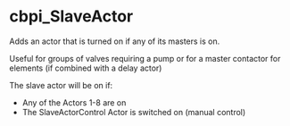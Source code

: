 # cbpi_SlaveActor
Adds an actor that is turned on if any of its masters is on.

Useful for groups of valves requiring a pump or for a master contactor for elements (if combined with a delay actor)

The slave actor will be on if:
- Any of the Actors 1-8 are on
- The SlaveActorControl Actor is switched on (manual control)

